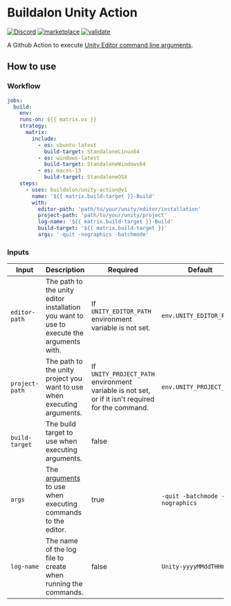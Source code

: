 # Buildalon Unity Action

[![Discord](https://img.shields.io/discord/939721153688264824.svg?label=&logo=discord&logoColor=ffffff&color=7389D8&labelColor=6A7EC2)](https://discord.gg/VM9cWJ9rjH) [![marketplace](https://img.shields.io/static/v1?label=&labelColor=505050&message=Buildalon%20Actions&color=FF1E6F&logo=github-actions&logoColor=0076D6)](https://github.com/marketplace?query=buildalon) [![validate](https://github.com/buildalon/unity-action/actions/workflows/validate.yml/badge.svg?branch=main&event=push)](https://github.com/buildalon/unity-action/actions/workflows/validate.yml)

A Github Action to execute [Unity Editor command line arguments](https://docs.unity3d.com/Manual/EditorCommandLineArguments.html).

## How to use

### Workflow

```yaml
jobs:
  build:
    env:
    runs-on: ${{ matrix.os }}
    strategy:
      matrix:
        include:
          - os: ubuntu-latest
            build-target: StandaloneLinux64
          - os: windows-latest
            build-target: StandaloneWindows64
          - os: macos-13
            build-target: StandaloneOSX
    steps:
      - uses: buildalon/unity-action@v1
        name: '${{ matrix.build-target }}-Build'
        with:
          editor-path: 'path/to/your/unity/editor/installation'
          project-path: 'path/to/your/unity/project'
          log-name: '${{ matrix.build-target }}-Build'
          build-target: '${{ matrix.build-target }}'
          args: '-quit -nographics -batchmode'
```

### Inputs

| Input | Description | Required | Default |
|-------|-------------|----------|---------|
| `editor-path` | The path to the unity editor installation you want to use to execute the arguments with. | If `UNITY_EDITOR_PATH` environment variable is not set. | `env.UNITY_EDITOR_PATH` |
| `project-path` | The path to the unity project you want to use when executing arguments. | If `UNITY_PROJECT_PATH` environment variable is not set, or if it isn't required for the command. | `env.UNITY_PROJECT_PATH` |
| `build-target` | The build target to use when executing arguments. | false | |
| `args` | The [arguments](https://docs.unity3d.com/Manual/EditorCommandLineArguments.html) to use when executing commands to the editor. | true | `-quit -batchmode -nographics` |
| `log-name` | The name of the log file to create when running the commands. | false | `Unity-yyyyMMddTHHmmss` |
